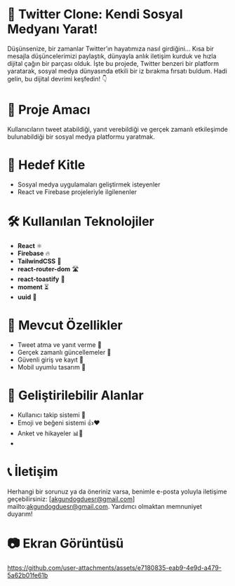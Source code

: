 # 🚀 Twitter Clone: Kendi Sosyal Medyanı Yarat!

Düşünsenize, bir zamanlar Twitter’ın hayatımıza nasıl girdiğini... Kısa bir mesajla düşüncelerimizi paylaştık, dünyayla anlık iletişim kurduk ve hızla dijital çağın bir parçası olduk. İşte bu projede, Twitter benzeri bir platform yaratarak, sosyal medya dünyasında etkili bir iz bırakma fırsatı buldum. Hadi gelin, bu dijital devrimi keşfedin! 👇

# 📌 Proje Amacı
Kullanıcıların tweet atabildiği, yanıt verebildiği ve gerçek zamanlı etkileşimde bulunabildiği bir sosyal medya platformu yaratmak.

# 🎯 Hedef Kitle
- Sosyal medya uygulamaları geliştirmek isteyenler  
- React ve Firebase projeleriyle ilgilenenler

# 🛠️ Kullanılan Teknolojiler
- **React** ⚛️  
- **Firebase** 🔥  
- **TailwindCSS** 🌟  
- **react-router-dom** 🛣️  
- **react-toastify** 🍞  
- **moment** ⏳  
- **uuid** 🔑

# 🚀 Mevcut Özellikler
- Tweet atma ve yanıt verme 💬  
- Gerçek zamanlı güncellemeler 🔄  
- Güvenli giriş ve kayıt 🔐  
- Mobil uyumlu tasarım 📱  

# 🔧 Geliştirilebilir Alanlar
- Kullanıcı takip sistemi 👥  
- Emoji ve beğeni sistemi 👍❤️  
- Anket ve hikayeler 📊🎥
- 
# 📞 İletişim
Herhangi bir sorunuz ya da öneriniz varsa, benimle e-posta yoluyla iletişime geçebilirsiniz: [akgundogduesr@gmail.com] mailto:akgundogduesr@gmail.com. Yardımcı olmaktan memnuniyet duyarım!

# 📷 Ekran Görüntüsü



https://github.com/user-attachments/assets/e7180835-eab9-4e9d-a479-5a62b01fe61b


